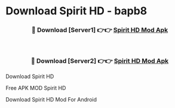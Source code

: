 # Download Spirit HD - bapb8



<div align="center">
<h3>🔴 Download [Server1] 👉👉 <a href="https://momento.my/?title=Spirit_HD">Spirit HD Mod Apk</a></h3><br>

<h3>🔴 Download [Server2] 👉👉 <a href="https://momento.my/?title=Spirit_HD">Spirit HD Mod Apk</a></h3>
</div>



Download Spirit HD 

Free APK MOD Spirit HD 

Download Spirit HD Mod For Android
